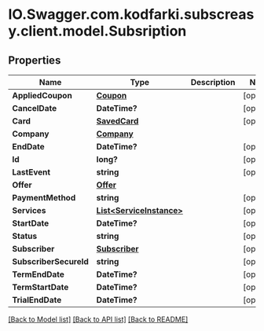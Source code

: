 # IO.Swagger.com.kodfarki.subscreasy.client.model.Subsription
## Properties

Name | Type | Description | Notes
------------ | ------------- | ------------- | -------------
**AppliedCoupon** | [**Coupon**](Coupon.md) |  | [optional] 
**CancelDate** | **DateTime?** |  | [optional] 
**Card** | [**SavedCard**](SavedCard.md) |  | [optional] 
**Company** | [**Company**](Company.md) |  | 
**EndDate** | **DateTime?** |  | [optional] 
**Id** | **long?** |  | [optional] 
**LastEvent** | **string** |  | [optional] 
**Offer** | [**Offer**](Offer.md) |  | 
**PaymentMethod** | **string** |  | [optional] 
**Services** | [**List&lt;ServiceInstance&gt;**](ServiceInstance.md) |  | [optional] 
**StartDate** | **DateTime?** |  | [optional] 
**Status** | **string** |  | [optional] 
**Subscriber** | [**Subscriber**](Subscriber.md) |  | [optional] 
**SubscriberSecureId** | **string** |  | [optional] 
**TermEndDate** | **DateTime?** |  | [optional] 
**TermStartDate** | **DateTime?** |  | [optional] 
**TrialEndDate** | **DateTime?** |  | [optional] 

[[Back to Model list]](../README.md#documentation-for-models) [[Back to API list]](../README.md#documentation-for-api-endpoints) [[Back to README]](../README.md)

